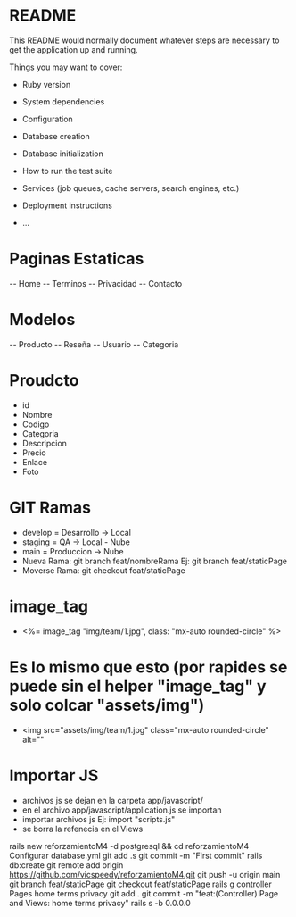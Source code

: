 # README

This README would normally document whatever steps are necessary to get the
application up and running.

Things you may want to cover:

* Ruby version

* System dependencies

* Configuration

* Database creation

* Database initialization

* How to run the test suite

* Services (job queues, cache servers, search engines, etc.)

* Deployment instructions

* ...

# Paginas Estaticas
-- Home
-- Terminos
-- Privacidad
-- Contacto

# Modelos
-- Producto
-- Reseña
-- Usuario
-- Categoria 

# Proudcto
* id
* Nombre
* Codigo
* Categoria
* Descripcion
* Precio
* Enlace
* Foto 

# GIT Ramas
* develop = Desarrollo -> Local
* staging = QA -> Local - Nube
* main = Produccion -> Nube
* Nueva Rama: git branch feat/nombreRama Ej: git branch feat/staticPage
* Moverse Rama: git checkout feat/staticPage

# image_tag
* <%= image_tag "img/team/1.jpg", class: "mx-auto rounded-circle" %>
# Es lo mismo que esto (por rapides se puede sin el helper "image_tag" y solo colcar "assets/img")
* <img src="assets/img/team/1.jpg" class="mx-auto rounded-circle" alt=""

# Importar JS
* archivos js se dejan en la carpeta app/javascript/
* en el archivo app/javascript/application.js se importan
* importar archivos js Ej: import "scripts.js"
* se borra la refenecia en el Views


rails new reforzamientoM4 -d postgresql && cd reforzamientoM4
Configurar database.yml
git add .s
git commit -m "First commit"
rails db:create
git remote add origin https://github.com/vicspeedy/reforzamientoM4.git
git push -u origin main
git branch feat/staticPage
git checkout feat/staticPage
rails g controller Pages home terms privacy
git add .
git commit -m "feat:(Controller) Page and Views: home terms privacy"
rails s -b 0.0.0.0

